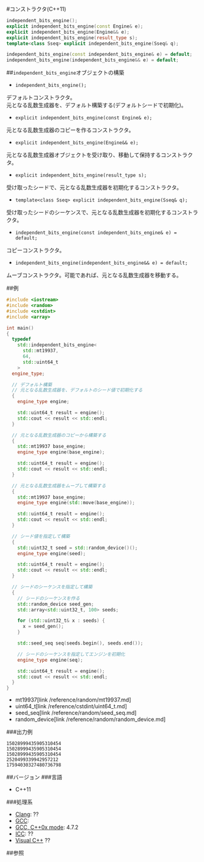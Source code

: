 #コンストラクタ(C++11)
```cpp
independent_bits_engine();
explicit independent_bits_engine(const Engine& e);
explicit independent_bits_engine(Engine&& e);
explicit independent_bits_engine(result_type s);
template<class Sseq> explicit independent_bits_engine(Sseq& q);

independent_bits_engine(const independent_bits_engine& e) = default;
independent_bits_engine(independent_bits_engine&& e) = default;
```

##`independent_bits_engine`オブジェクトの構築
- `independent_bits_engine();`

デフォルトコンストラクタ。  
元となる乱数生成器を、デフォルト構築する(デフォルトシードで初期化)。


- `explicit independent_bits_engine(const Engine& e);`

元となる乱数生成器のコピーを作るコンストラクタ。


- `explicit independent_bits_engine(Engine&& e);`

元となる乱数生成器オブジェクトを受け取り、移動して保持するコンストラクタ。


- `explicit independent_bits_engine(result_type s);`

受け取ったシードで、元となる乱数生成器を初期化するコンストラクタ。


- `template<class Sseq> explicit independent_bits_engine(Sseq& q);`

受け取ったシードのシーケンスで、元となる乱数生成器を初期化するコンストラクタ。


- `independent_bits_engine(const independent_bits_engine& e) = default;`

コピーコンストラクタ。

- `independent_bits_engine(independent_bits_engine&& e) = default;`

ムーブコンストラクタ。可能であれば、元となる乱数生成器を移動する。  


##例
```cpp
#include <iostream>
#include <random>
#include <cstdint>
#include <array>

int main()
{
  typedef
    std::independent_bits_engine<
      std::mt19937,
      64,
      std::uint64_t
    >
  engine_type;

  // デフォルト構築
  // 元となる乱数生成器を、デフォルトのシード値で初期化する
  {
    engine_type engine;

    std::uint64_t result = engine();
    std::cout << result << std::endl;
  }

  // 元となる乱数生成器のコピーから構築する
  {
    std::mt19937 base_engine;
    engine_type engine(base_engine);

    std::uint64_t result = engine();
    std::cout << result << std::endl;
  }

  // 元となる乱数生成器をムーブして構築する
  {
    std::mt19937 base_engine;
    engine_type engine(std::move(base_engine));

    std::uint64_t result = engine();
    std::cout << result << std::endl;
  }

  // シード値を指定して構築
  {
    std::uint32_t seed = std::random_device()();
    engine_type engine(seed);

    std::uint64_t result = engine();
    std::cout << result << std::endl;
  }

  // シードのシーケンスを指定して構築
  {
    // シードのシーケンスを作る
    std::random_device seed_gen;
    std::array<std::uint32_t, 100> seeds;

    for (std::uint32_t& x : seeds) {
      x = seed_gen();
    }

    std::seed_seq seq(seeds.begin(), seeds.end());

    // シードのシーケンスを指定してエンジンを初期化
    engine_type engine(seq);

    std::uint64_t result = engine();
    std::cout << result << std::endl;
  }
}
```
* mt19937[link /reference/random/mt19937.md]
* uint64_t[link /reference/cstdint/uint64_t.md]
* seed_seq[link /reference/random/seed_seq.md]
* random_device[link /reference/random/random_device.md]

###出力例
```
15028999435905310454
15028999435905310454
15028999435905310454
2520499339942957212
17594030327480736798
```

##バージョン
###言語
- C++11

###処理系
- [Clang](/implementation#clang.md): ??
- [GCC](/implementation#gcc.md): 
- [GCC, C++0x mode](/implementation#gcc.md): 4.7.2
- [ICC](/implementation#icc.md): ??
- [Visual C++](/implementation#visual_cpp.md) ??


##参照


